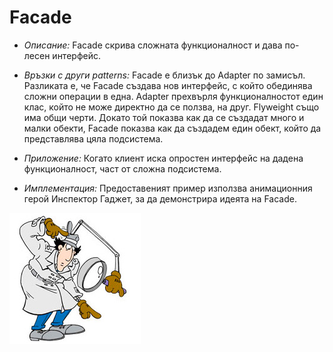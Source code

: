 # Facade

* _Описание:_
      Facade скрива сложната функционалност и дава по-лесен интерфейс.
      
* _Връзки с други patterns:_
      Facade е близък до Adapter по замисъл. Разликата е, че Facade създава нов
      интерфейс, с който обединява сложни операции в една. Adapter прехвърля функционалностот един клас,
      който не може директно да се ползва, на друг.
      Flyweight също има общи черти. Докато той показва как да се създадат много и малки обекти, Facade показва как да
      създадем един обект, който да представлява цяла подсистема.

* _Приложение:_
      Когато клиент иска опростен интерфейс на дадена функционалност, част от сложна подсистема.
      
* _Имплементация:_
      Предоставеният пример използва анимационния герой Инспектор Гаджет, за да демонстрира идеята на Facade.

![inspector-gadget](../images/inspector-gadget.jpg)
